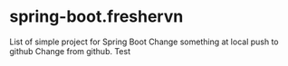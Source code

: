 # spring-boot.freshervn
List of simple project for Spring Boot
Change something at local push to github
Change from github.
Test
